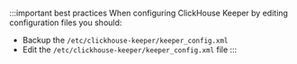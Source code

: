 :::important best practices
When configuring ClickHouse Keeper by editing configuration files you should:
- Backup the `/etc/clickhouse-keeper/keeper_config.xml`
- Edit the `/etc/clickhouse-keeper/keeper_config.xml` file
    :::
